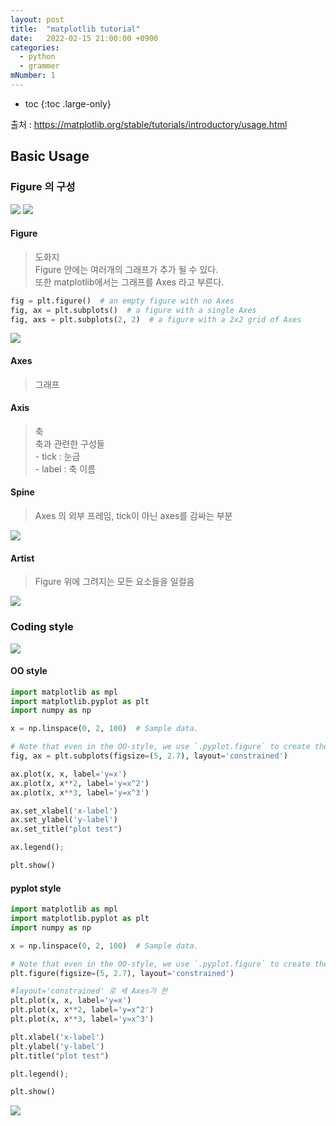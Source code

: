 ```yaml
---
layout: post
title:  "matplotlib tutorial"
date:   2022-02-15 21:00:00 +0900
categories: 
  - python
  - grammer
mNumber: 1
---
```


* toc
{:toc .large-only}

출처 : https://matplotlib.org/stable/tutorials/introductory/usage.html

## Basic Usage



### Figure 의 구성
<img src='/assets/img/python/grammer/matplotlib/PartsAfFigure.PNG'>
<img src='/assets/img/python/grammer/matplotlib/PartsAfFigure01.PNG'>

#### Figure
> 도화지
<br/> Figure 안에는 여러개의 그래프가 추가 될 수 있다.
<br/> 또한 matplotlib에서는 그래프를 Axes 라고 부른다.

```python
fig = plt.figure()  # an empty figure with no Axes
fig, ax = plt.subplots()  # a figure with a single Axes
fig, axs = plt.subplots(2, 2)  # a figure with a 2x2 grid of Axes
```
<img src='/assets/img/python/grammer/matplotlib/PartsAfFigure02.PNG'>

#### Axes
> 그래프

#### Axis
> 축
<br/> 축과 관련한 구성들
<br/> - tick : 눈금
<br/> - label : 축 이름

#### Spine
> Axes 의 외부 프레임, tick이 아닌 axes를 감싸는 부분

<img src='/assets/img/python/grammer/matplotlib/PartsAfFigure03.PNG'>

#### Artist
> Figure 위에 그려지는 모든 요소들을 일컬음

<img src='/assets/img/python/grammer/matplotlib/PartsAfFigure04.PNG'>


### Coding style

<img src='/assets/img/python/grammer/matplotlib/oopvspyplot.png'>

#### OO style

```python
import matplotlib as mpl
import matplotlib.pyplot as plt
import numpy as np

x = np.linspace(0, 2, 100)  # Sample data.

# Note that even in the OO-style, we use `.pyplot.figure` to create the Figure.
fig, ax = plt.subplots(figsize=(5, 2.7), layout='constrained')

ax.plot(x, x, label='y=x')  
ax.plot(x, x**2, label='y=x^2')  
ax.plot(x, x**3, label='y=x^3')  

ax.set_xlabel('x-label')  
ax.set_ylabel('y-label')  
ax.set_title("plot test") 

ax.legend();

plt.show()
```

#### pyplot style

```python
import matplotlib as mpl
import matplotlib.pyplot as plt
import numpy as np

x = np.linspace(0, 2, 100)  # Sample data.

# Note that even in the OO-style, we use `.pyplot.figure` to create the Figure.
plt.figure(figsize=(5, 2.7), layout='constrained')

#layout='constrained' 로 세 Axes가 한 
plt.plot(x, x, label='y=x')  
plt.plot(x, x**2, label='y=x^2')  
plt.plot(x, x**3, label='y=x^3')  

plt.xlabel('x-label')  
plt.ylabel('y-label')  
plt.title("plot test") 

plt.legend();

plt.show()
```

<img src='/assets/img/python/grammer/matplotlib/oopstyle.PNG'>